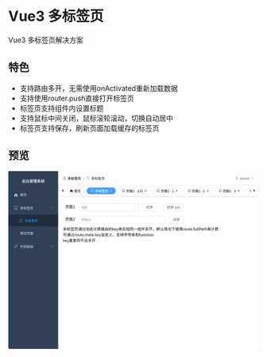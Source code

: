 # Vue3 多标签页

Vue3 多标签页解决方案

## 特色

- 支持路由多开，无需使用onActivated重新加载数据
- 支持使用router.push直接打开标签页
- 标签页支持组件内设置标题
- 支持鼠标中间关闭，鼠标滚轮滚动，切换自动居中
- 标签页支持保存，刷新页面加载缓存的标签页

## 预览

![](./imgs/01.png)

